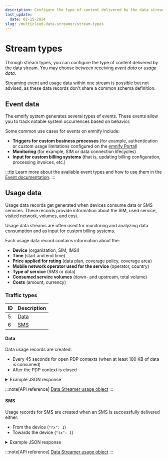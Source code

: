 ```yaml
---
description: Configure the type of content delivered by the data stream
last_update: 
  date: 02-15-2024
slug: /multicloud-data-streamer/stream-types
---
```


# Stream types

Through stream types, you can configure the type of content delivered by the data stream.
You may choose between receiving _event data_ or _usage data_.

Streaming event and usage data within one stream is possible but not advised, as these data records don't share a common schema definition.

## Event data

The emnify system generates several types of events.
These events allow you to track notable system occurrences based on behavior.

Some common use cases for events on emnify include:

- **Triggers for custom business processes** (for example, authentication or custom usage limitations configured on the [emnify Portal](/multicloud-data-streamer/usage#data-streamer-in-the-portal))
- **Monitoring** (for example, SIM or data connection lifecycles)
- **Input for custom billing systems** (that is, updating billing configuration, processing invoices, etc.)

:::tip
Learn more about the available event types and how to use them in the [Event documentation](/system-events).
:::

## Usage data

Usage data records get generated when devices consume data or SMS services.
These records provide information about the SIM, used service, visited network, volumes, and cost.

Usage data streams are often used for monitoring and analyzing data consumption and as input for custom billing systems.

Each usage data record contains information about the:

- **Device** (organization, SIM, IMSI)
- **Time** (start and end time)
- **Price applied for rating** (data plan, coverage policy, coverage area)
- **Mobile network operator used for the service** (operator, country)
- **Type of service** (SMS or data)
- **Consumed service volumes** (down- and upstream, total volume)
- **Costs** (amount, currency)

### Traffic types

| ID  | Description   |
| --- | ------------- |
| 5   | [Data](#data) |
| 6   | [SMS](#sms)   |

#### Data

Data usage records are created:

- Every 45 seconds for open PDP contexts (when at least 100 KB of data is consumed)
- After the PDP context is closed

<details className="details details--example">
  <summary>Example JSON response</summary>

```json
[
    {
        "cost": 0.00188512,
        "id": 333333333333333,
        "operator": { // network
            "id": 5,
            "name": "Telefonica O2",
            "mnc": "07",
            "country": {
                "id": 74,
                "mcc": "262",
                "name": "Germany"
            }
        },
        "organisation": {
            "id": 12345,
            "name": "Example Organization"
        },
        "tariff": { // data plan
            "id": 1,
            "name": "Internal Test Data Plan",
            "ratezone": { // coverage area
                "id": 2,
                "name": "Area 2"
            }
        },
        "traffic_type": { // usage type
            "id": 5,
            "description": "Data"
        },
        "endpoint": { // device
            "id": 123456789,
            "name": "Example Device",
            "ip_address": "192.0.2.7",
            "tags": "V1",
            "imei": "8677300511111142",
            "balance": null
        },
        "imsi": "295050901064821",
        "volume": {
            "total": 0.219933,
            "rx": 0.172848,
            "tx": 0.047085
        },
        "start_timestamp": "2022-04-26T11:53:43Z",
        "sim": {
            "id": 3324192,
            "iccid": "89883030000080139311",
            "msisdn": "423663920123456",
            "production_date": "2020-09-09T06:42:59Z"
        },
        "currency": {
            "id": 1,
            "code": "EUR",
            "symbol": "€"
        },
        "end_timestamp": "2024-02-15T14:56:15.260Z",
        "imsi_id": 9624042,
        "session_id": "722aeb56-c4de-4753-ac23-4f99c1980c5e"
    }
]
```

</details>

:::note[API reference]
[Data Streamer usage object](https://cdn.emnify.net/api/doc/data-streamer.html#usage-object)
:::

#### SMS

Usage records for SMS are created when an SMS is successfully delivered either:

- From the device (`"rx": 1`)
- Towards the device (`"tx": 1`)

<details className="details details--example">
  <summary>Example JSON response</summary>

```json
[
    {
        "cost": 0.07,
        "id": 333333333333333,
        "operator": { // network
            "id": 5,
            "name": "Telefonica O2",
            "mnc": "07",
            "country": {
                "id": 74,
                "mcc": "262",
                "name": "Germany"
            }
        },
        "organisation": {
            "id": 12345,
            "name": "Example Organization"
        },
        "tariff": { // data plan
            "id": 1,
            "name": "Internal Test Data Plan",
            "ratezone": { // coverage area
                "id": 1,
                "name": "Area 1"
            }
        },
        "traffic_type": { // usage type
            "id": 6,
            "description": "SMS"
        },
        "endpoint": { // device
            "id": 123456789,
            "name": "Example Device",
            "ip_address": "192.0.2.88",
            "tags": "V1",
            "imei": "8677300511111142",
            "balance": null
        },
        "imsi": "901430111111111",
        "volume": {
            "total": 1,
            "rx": 1,
            "tx": 0
        },
        "start_timestamp": "2022-04-26T13:13:56Z",
        "sim": {
            "id": 123456,
            "iccid": "89883030000080139312",
            "msisdn": "423663920123456",
            "production_date": "2020-09-09T06:42:59Z"
        },
        "currency": {
            "id": 1,
            "code": "EUR",
            "symbol": "€"
        },
        "end_timestamp": "2024-02-15T14:56:15.260Z",
        "imsi_id": 9624042,
        "session_id": "beafcbbf-48b7-49c5-b493-fce36bad466a"
    }
]
```

</details>

:::note[API reference]
[Data Streamer usage object](https://cdn.emnify.net/api/doc/data-streamer.html#usage-object)
:::
